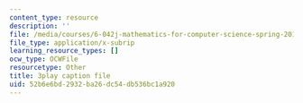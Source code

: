 ```yaml
---
content_type: resource
description: ''
file: /media/courses/6-042j-mathematics-for-computer-science-spring-2015/52b6e6bd2932ba26dc54db536bc1a920_iZX8WEGZTVw.srt
file_type: application/x-subrip
learning_resource_types: []
ocw_type: OCWFile
resourcetype: Other
title: 3play caption file
uid: 52b6e6bd-2932-ba26-dc54-db536bc1a920
---
```

